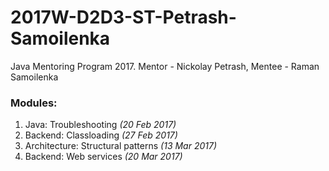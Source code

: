# 2017W-D2D3-ST-Petrash-Samoilenka
Java Mentoring Program 2017. Mentor -  Nickolay Petrash, Mentee - Raman Samoilenka

### Modules:

1. Java: Troubleshooting *(20 Feb 2017)*
2. Backend: Classloading *(27 Feb 2017)*
3. Architecture: Structural patterns *(13 Mar 2017)*
4. Backend: Web services *(20 Mar 2017)*
